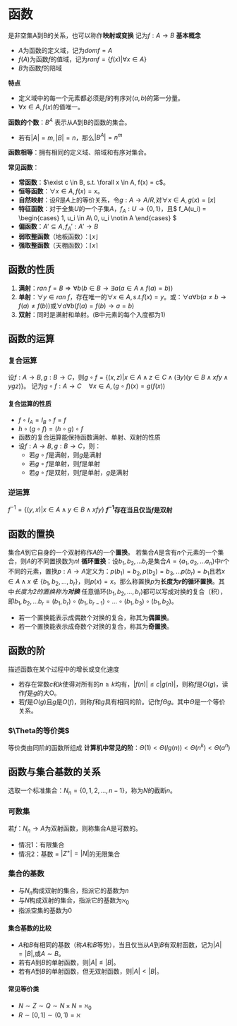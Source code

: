 # 函数
是非空集A到B的关系，也可以称作**映射或变换**
记为$f:A \rightarrow B$
**基本概念**
- $A$为函数的定义域，记为$dom f = A$
- $f(A)$为函数$f$的值域，记为$ran f = \{f(x) | \forall x \in A\}$
- $B$为函数$f$的陪域

**特点**
- 定义域中的每一个元素都必须是$f$的有序对$(a, b)$的第一分量。
- $\forall x \in A, f(x)$的值唯一。

**函数的个数**：$B^A$ 表示从A到B的函数的集合。
- 若有$|A| = m, |B| = n$，那么$|B^A| = n^m$

**函数相等**：拥有相同的定义域、陪域和有序对集合。

**常见函数**：
- **常函数**：$\exist c \in B, s.t. \forall x \in A, f(x) = c$。
- **恒等函数**：$\forall x \in A, f(x) = x$。
- **自然映射**：设$R$是$A$上的等价关系，令$g:A \rightarrow A / R$,对$\forall x \in A, g(x) = [x]$
- **特征函数**：对于全集$U$的一个子集$A$，$f_A:U \rightarrow \{0, 1\}$，且$
f_A(u_i) = \begin{cases} 1, u_i \in A\\ 0, u_i \notin A \end{cases} $
- **偏函数**：$A' \subseteq A, f_A': A' \rightarrow B$
- **弱取整函数**（地板函数）：$\lfloor x \rfloor$
- **强取整函数**（天棚函数）：$\lceil x \rceil$

## 函数的性质
1. **满射**：$ran\ f = B \Rightarrow \forall b(b \in B \rightarrow \exists a(a \in A \land f(a) = b))$
2. **单射**：$\forall y \in ran\ f$，存在唯一的$\forall x \in A, s.t. f(x) = y$。或：$\forall a \forall b(a \neq b \rightarrow f(a) \neq f(b))$或$\forall a \forall b(f(a) = f(b) \rightarrow a = b)$
3. **双射**：同时是满射和单射。(B中元素的每个入度都为1)

## 函数的运算
### 复合运算
设$f:A \rightarrow B, g:B \rightarrow C$，则$g \circ f = \{(x, z) | x \in A \land z \in C \land (\exists y)(y \in B \land xfy \land ygz)\}$。
记为$g \circ f:A \rightarrow C \quad \forall x \in A, (g \circ f)(x) = g(f(x))$
#### 复合运算的性质
- $f \circ I_A = I_B \circ f = f$
- $h \circ (g \circ f) = (h \circ g) \circ f$
- 函数的复合运算能保持函数满射、单射、双射的性质
- 设$f:A \rightarrow B, g:B \rightarrow C$，则：
   - 若$g \circ f$是满射，则$g$是满射
   - 若$g \circ f$是单射，则$f$是单射
   - 若$g \circ f$是双射，则$f$是单射，$g$是满射

### 逆运算
$f^{-1} = \{(y, x) | x \in A \land y \in B \land xfy\}$
**$f^{-1}$存在当且仅当$f$是双射**

## 函数的置换
集合$A$到它自身的一个双射称作$A$的一个**置换**。
若集合$A$是含有$n$个元素的一个集合，则$A$的不同置换数为$n!$
**循环置换**：设$b_1, b_2, \dots b_r$是集合$A = \{a_1, a_2, \dots a_n\}$中$r$个不同的元素，置换$p: A \rightarrow A$定义为：$p(b_1) = b_2, p(b_2) = b_3, \dots p(b_r) = b_1$且若$x \in A \land x \notin \{b_1, b_2, \dots, b_r\}$，则$p(x) = x$。那么称置换$p$为**长度为$r$的循环置换**。其中*长度为2的置换称为**对换***
任意循环$(b_1, b_2, \dots, b_r)$都可以写成对换的复合（积），即$b_1, b_2, \dots b_r = (b_1, b_r) \circ (b_1, b_{r - 1}) \circ \dots \circ (b_1, b_3) \circ (b_1, b_2)$。
- 若一个置换能表示成偶数个对换的复合，称其为**偶置换**。
- 若一个置换能表示成奇数个对换的复合，称其为**奇置换**。

## 函数的阶
描述函数在某个过程中的增长或变化速度
- 若存在常数$c$和$k$使得对所有的$n \geq k$均有，$|f(n)| \leq c|g(n)|$，则称$f$是$O(g)$，读作$f$是$g$的大O。
- 若$f$是$O(g)$且$g$是$O(f)$，则称$f$和$g$具有相同的阶。记作$f \Theta g$。其中$\Theta$是一个等价关系。

### $\Theta的等价类$
等价类由同阶的函数所组成
**计算机中常见的阶**：$\Theta(1) < \Theta(lg(n)) < \Theta(n^k) < \Theta(a^n)$

## 函数与集合基数的关系
选取一个标准集合：$N_n = \{0, 1, 2, \dots, n - 1\}$，称为$N$的截断$n$。
### 可数集
若$f：N_n \rightarrow A$为双射函数，则称集合A是可数的。
- 情况1：有限集合
- 情况2：基数 = $|Z^+| = |N|$的无限集合

### 集合的基数
- 与$N_n$构成双射的集合，指派它的基数为$n$
- 与$N$构成双射的集合，指派它的基数为$\aleph_0$
- 指派空集的基数为0

#### 集合基数的比较
- $A$和$B$有相同的基数（称$A$和$B$等势），当且仅当从$A$到$B$有双射函数，记为$|A|= |B|$,或$A \sim B$。
- 若有$A$到$B$的单射函数，则$|A| \leq |B|$。
- 若有$A$到$B$的单射函数，但无双射函数，则$|A|<|B|$。

#### 常见等价类
- $N \sim Z \sim Q \sim N \times N = \aleph_0$
- $R \sim [0, 1] \sim (0, 1) = \aleph$